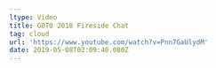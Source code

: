 ```yaml
---
ltype: Video
title: GOTO 2018 Fireside Chat
tag: cloud
url: 'https://www.youtube.com/watch?v=Pnn7GaUlydM'
date: 2019-05-08T02:09:40.080Z
---
```


